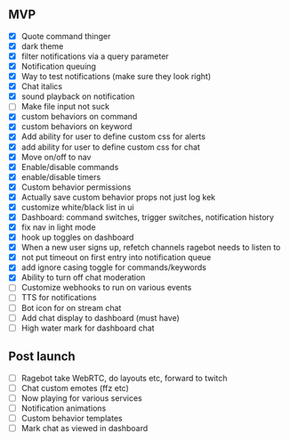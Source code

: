 ## MVP
- [x] Quote command thinger
- [x] dark theme
- [x] filter notifications via a query parameter
- [x] Notification queuing
- [x] Way to test notifications (make sure they look right)
- [x] Chat italics
- [x] sound playback on notification
- [ ] Make file input not suck
- [x] custom behaviors on command
- [x] custom behaviors on keyword
- [x] Add ability for user to define custom css for alerts
- [x] add ability for user to define custom css for chat
- [x] Move on/off to nav
- [x] Enable/disable commands
- [x] enable/disable timers
- [x] Custom behavior permissions
- [x] Actually save custom behavior props not just log kek
- [x] customize white/black list in ui
- [x] Dashboard: command switches, trigger switches, notification history
- [x] fix nav in light mode
- [x] hook up toggles on dashboard
- [x] When a new user signs up, refetch channels ragebot needs to listen to
- [x] not put timeout on first entry into notification queue
- [x] add ignore casing toggle for commands/keywords
- [x] Ability to turn off chat moderation
- [ ] Customize webhooks to run on various events
- [ ] TTS for notifications
- [ ] Bot icon for on stream chat
- [ ] Add chat display to dashboard (must have)
- [ ] High water mark for dashboard chat

## Post launch
- [ ] Ragebot take WebRTC, do layouts etc, forward to twitch
- [ ] Chat custom emotes (ffz etc)
- [ ] Now playing for various services
- [ ] Notification animations
- [ ] Custom behavior templates
- [ ] Mark chat as viewed in dashboard
